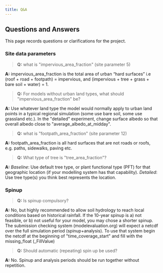 ```yaml
---
title: Q&A
---
```


## Questions and Answers

This page records questions or clarifications for the project. 


### Site data parameters

> **Q:** what is "impervious_area_fraction" (site parameter 5)

**A:** impervious_area_fraction is the total area of urban “hard surfaces” i.e (roof + road + footpath) = impervious, and (impervious + tree + grass + bare soil + water) = 1.

> **Q:** For models without urban land types, what should "impervious_area_fraction" be?

**A:** Use whatever land type the model would normally apply to urban land points in a typical regional simulation (some use bare soil, some use grassland etc.). In the "detailed" experiment, change surface albedo so that overall albedo close to "average_albedo_at_midday".

> **Q:** what is "footpath_area_fraction" (site parameter 12)

**A:** footpath_area_fraction is all hard surfaces that are not roads or roofs, e.g. paths, sidewalks, paving etc.

> **Q:** What type of tree is "tree_area_fraction"? 

**A:** *Baseline*: Use default tree type, or plant functional type (PFT) for that geographic location (if your modelling system has that capability). 
*Detailed*: Use tree type(s) you think best represents the location.


### Spinup

> **Q:** Is spinup compulsory?

**A:** No, but highly recommended to allow soil hydrology to reach local conditions based on historical rainfall. If the 10-year spinup is a) not feasible, or b) not useful for your model, you may chose a shorter spinup. The submission checking system (modelevaluation.org) will expect a netcdf over the full simulation period (spinup+analysis). To use that system begin the netcdf at the beginning of "time_coverage_start" and fill with the missing_float (\_FillValue)

> **Q:** Should automatic (repeating) spin up be used?

**A:** No. Spinup and analysis periods should be run together without repetition.

